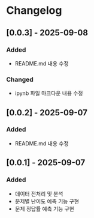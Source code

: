 # Changelog

## [0.0.3] - 2025-09-08
### Added
- README.md 내용 수정

### Changed
- ipynb 파일 마크다운 내용 수정

## [0.0.2] - 2025-09-07
### Added
- README.md 내용 수정

## [0.0.1] - 2025-09-07
### Added
- 데이터 전처리 및 분석
- 문제별 난이도 예측 기능 구현
- 문제 정답률 예측 기능 구현
